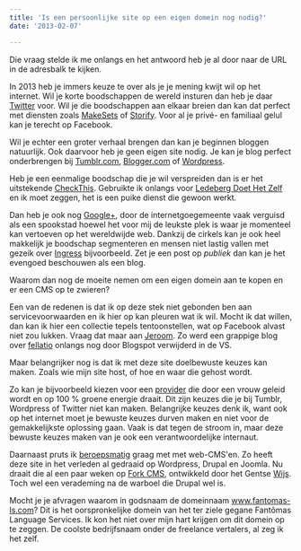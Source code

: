 ```yaml
---
title: 'Is een persoonlijke site op een eigen domein nog nodig?'
date: '2013-02-07'

---
```


Die vraag stelde ik me onlangs en het antwoord heb je al door naar de URL in de adresbalk te kijken.​

In 2013 heb je immers keuze te over als je je mening kwijt wil op het internet. Wil je korte boodschappen de wereld insturen dan heb je daar [Twitter](https://twitter.com/Fantpmas") voor. Wil je die boodschappen aan elkaar breien dan kan dat perfect met diensten zoals [MakeSets](http://www.MakeSets.com) of [Storify](http://www.Storify.com). Voor al je privé- en familiaal gelul kan je terecht op Facebook.

Wil je echter een groter verhaal brengen dan kan je beginnen bloggen natuurlijk. Ook daarvoor heb je geen eigen site nodig. Je kan je blog perfect onderbrengen bij [Tumblr.com](http://Tumblr.com), [Blogger.com](http://Blogger.com) of [Wordpress](http://Wordpress.com").

Heb je een eenmalige boodschap die je wil verspreiden dan is er het uitstekende [CheckThis](http://checkthis.com/). Gebruikte ik onlangs voor [Ledeberg Doet Het Zelf](http://checkthis.com/ledeberg) en ik moet zeggen, het is een puike dienst die gewoon werkt.

Dan heb je ook nog [Google+](https://plus.google.com/), door de internetgoegemeente vaak verguisd als een spookstad hoewel het voor mij de leukste plek is waar je momenteel kan vertoeven op het wereldwijde web. Dankzij de cirkels kan je ook heel makkelijk je boodschap segmenteren en mensen niet lastig vallen met gezeik over [Ingress](http://www.ingress.com/) bijvoorbeeld. Zet je een post op *publiek* dan kan je het evengoed beschouwen als een blog.

Waarom dan nog de moeite nemen om een eigen domein aan te kopen en er een CMS op te zwieren?

Een van de redenen is dat ik op deze stek niet gebonden ben aan servicevoorwaarden en ik hier op kan pleuren wat ik wil. Mocht ik dat willen, dan kan ik hier een collectie tepels tentoonstellen, wat op Facebook alvast niet zou lukken. Vraag dat maar aan [Jeroom](http://www.facebook.com/pages/Jeroom/23424317091). Zo werd een grappige blog over [fellatio](http://lanotsoconfidential.blogspot.be/2013/02/fff-fight-for-fellatio.html) onlangs nog door Blogspot verwijderd in de VS.

Maar belangrijker nog is dat ik met deze site doelbewuste keuzes kan maken. Zoals wie mijn site host, of hoe en waar die gehost wordt.

Zo kan je bijvoorbeeld kiezen voor een [provider](http://www.acornhost.com/) die door een vrouw geleid wordt en op 100 % groene energie draait. Dit zijn keuzes die je bij Tumblr, Wordpress of Twitter niet kan maken. Belangrijke keuzes denk ik, want ook op het internet moet je bewuste keuzes durven maken en niet voor de gemakkelijkste oplossing gaan. Vaak is dat tegen de stroom in, maar deze bewuste keuzes maken van je ook een verantwoordelijke internaut.

Daarnaast pruts ik [beroepsmatig](http://www.yamagata-europe.com/nl-be/page/324/websitevertaling) graag met met web-CMS'en. Zo heeft deze site in het verleden al gedraaid op Wordpress, Drupal en Joomla. Nu draait die al een paar weken op [Fork CMS](http://www.fork-cms.com/), ontwikkeld door het Gentse [Wijs](http://www.wijs.be). Toch wel een verademing na de warboel die Drupal wel is.

Mocht je je afvragen waarom in godsnaam de domeinnaam www.fantomas-ls.com? Dit is het oorspronkelijke domein van het ter ziele gegane Fantômas Language Services. Ik kon het niet over mijn hart krijgen om dit domein op te zeggen. De coolste bedrijfsnaam onder de freelance vertalers, al zeg ik het zelf.


